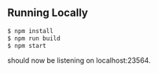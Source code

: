 ## Running Locally


```sh
$ npm install
$ npm run build
$ npm start
```

should now be listening on localhost:23564.
